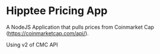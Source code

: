 # Hipptee Pricing App
A NodeJS Application that pulls prices from Coinmarket Cap (https://coinmarketcap.com/api/).

Using v2 of CMC API
